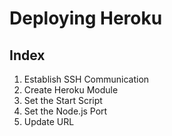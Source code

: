 # Deploying Heroku

## Index
1. Establish SSH Communication
2. Create Heroku Module
3. Set the Start Script
4. Set the Node.js Port
5. Update URL

